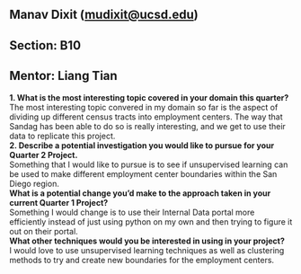 ## Manav Dixit (mudixit@ucsd.edu)
## Section: B10
## Mentor: Liang Tian

**1. What is the most interesting topic covered in your domain this quarter?** \
The most interesting topic convered in my domain so far is the aspect of dividing up different census tracts into employment centers. The way that Sandag has been able to do so is really interesting, and we get to use their data to replicate this project. \
**2. Describe a potential investigation you would like to pursue for your Quarter 2 Project.** \
Something that I would like to pursue is to see if unsupervised learning can be used to make different employment center boundaries within the San Diego region. \
**What is a potential change you’d make to the approach taken in your current Quarter 1 Project?** \
Something I would change is to use their Internal Data portal more efficiently instead of just using python on my own and then trying to figure it out on their portal. \
**What other techniques would you be interested in using in your project?** \
I would love to use unsupervised learning techniques as well as clustering methods to try and create new boundaries for the employment centers. 

